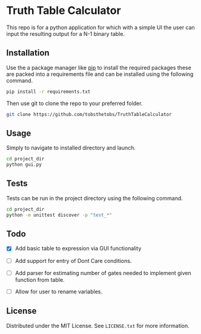 # Truth Table Calculator

This repo is for a python application for which with a simple UI the user can input the resulting output for a N-1 binary table. 

## Installation

Use the a package manager like [pip](https://pip.pypa.io/en/stable/) to install the required packages these are packed into a requirements file and can be installed using the following command.

```bash
pip install -r requirements.txt
```
Then use git to clone the repo to your preferred folder. 

```bash
git clone https://github.com/tobsthetobs/TruthTableCalculator
```

## Usage
Simply to navigate to installed directory and launch.

```bash
cd project_dir
python gui.py
```

## Tests

Tests can be run in the project directory using the following command. 
``` bash
cd project_dir
python -m unittest discover -p "test_*"
```

## Todo

- [x] Add basic table to expression via GUI functionality
- [ ] Add support for entry of Dont Care conditions.
- [ ] Add parser for estimating number of gates needed to implement given function from table.
- [ ] Allow for user to rename variables.


## License

Distributed under the MIT License. See `LICENSE.txt` for more information.

